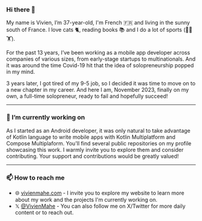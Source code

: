 ### Hi there 👋

My name is Vivien, I’m 37-year-old, I'm French 🇫🇷 and living in the sunny south of France. I love cats 🐈, reading books 📚 and I do a lot of sports (🏓🤸🏋️).

For the past 13 years, I’ve been working as a mobile app developer across companies of various sizes, from early-stage startups to multinationals. And it was around the time Covid-19 hit that the idea of solopreneurship popped in my mind.

3 years later, I got tired of my 9-5 job, so I decided it was time to move on to a new chapter in my career. And here I am, November 2023, finally on my own, a full-time solopreneur, ready to fail and hopefully succeed!

---

### 🔭 I’m currently working on

As I started as an Android developer, it was only natural to take advantage of Kotlin language to write mobile apps with Kotlin Multiplatform and Compose Multiplaform. You'll find several public repositories on my profile showcasing this work. I warmly invite you to explore them and consider contributing. Your support and contributions would be greatly valued!

---

### 📫 How to reach me
- 🌐 [vivienmahe.com](https://vivienmahe.com/) - I invite you to explore my website to learn more about my work and the projects I'm currently working on.
- 𝕏 [@VivienMahe](https://twitter.com/VivienMahe) - You can also follow me on X/Twitter for more daily content or to reach out.

<!--
**Tweener/Tweener** is a ✨ _special_ ✨ repository because its `README.md` (this file) appears on your GitHub profile.

Here are some ideas to get you started:

- 🔭 I’m currently working on ...
- 🌱 I’m currently learning ...
- 👯 I’m looking to collaborate on ...
- 🤔 I’m looking for help with ...
- 💬 Ask me about ...
- 📫 How to reach me: ...
- 😄 Pronouns: ...
- ⚡ Fun fact: ...
-->
